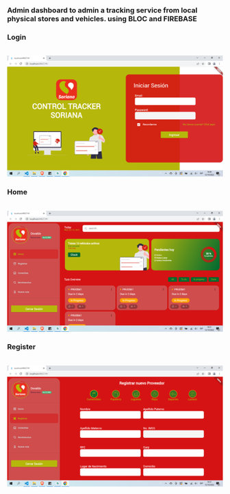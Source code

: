 <h3> Admin dashboard to admin a tracking service from local physical stores and vehicles. using BLOC and FIREBASE</h3>

<h3> Login </h3>
<br> <img width= "600" src = "https://github.com/osvaneal93/tracker_web/blob/main/screenshots/2022-10-12.png"> <br>

<h3> Home </h3>
<br> <img width= "600" src= "https://github.com/osvaneal93/tracker_web/blob/main/screenshots/2022-10-12%20(1).png"><br>

<h3> Register</h3>
<br> <img width= "600" src= "https://github.com/osvaneal93/tracker_web/blob/main/screenshots/2022-10-12%20(2).png"><br>
